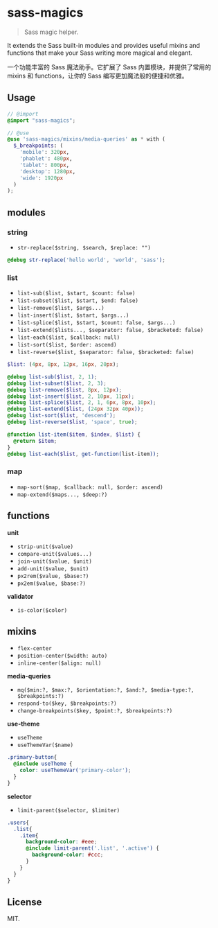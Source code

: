 # sass-magics

> Sass magic helper.

It extends the Sass built-in modules and provides useful mixins and functions that make your Sass writing more magical and elegant.

一个功能丰富的 Sass 魔法助手。它扩展了 Sass 内置模块，并提供了常用的 mixins 和 functions，让你的 Sass 编写更加魔法般的便捷和优雅。


## Usage

```scss
// @import
@import "sass-magics";

// @use
@use 'sass-magics/mixins/media-queries' as * with (
  $_breakpoints: (
    'mobile': 320px,
    'phablet': 480px,
    'tablet': 800px,
    'desktop': 1280px,
    'wide': 1920px
  )
);
```


## modules

### string
- `str-replace($string, $search, $replace: "")`

```scss
@debug str-replace('hello world', 'world', 'sass');
```

### list
- `list-sub($list, $start, $count: false)`
- `list-subset($list, $start, $end: false)`
- `list-remove($list, $args...)`
- `list-insert($list, $start, $args...)`
- `list-splice($list, $start, $count: false, $args...)`
- `list-extend($lists..., $separator: false, $bracketed: false)`
- `list-each($list, $callback: null)`
- `list-sort($list, $order: ascend)`
- `list-reverse($list, $separator: false, $bracketed: false)`

```scss
$list: (4px, 8px, 12px, 16px, 20px);

@debug list-sub($list, 2, 1);
@debug list-subset($list, 2, 3);
@debug list-remove($list, 8px, 12px);
@debug list-insert($list, 2, 10px, 11px);
@debug list-splice($list, 2, 1, 6px, 8px, 10px);
@debug list-extend($list, (24px 32px 40px));
@debug list-sort($list, 'descend');
@debug list-reverse($list, 'space', true);

@function list-item($item, $index, $list) {
  @return $item;
}
@debug list-each($list, get-function(list-item));
```

### map
- `map-sort($map, $callback: null, $order: ascend)`
- `map-extend($maps..., $deep:?)`


## functions
**unit**
- `strip-unit($value)`
- `compare-unit($values...)`
- `join-unit($value, $unit)`
- `add-unit($value, $unit)`
- `px2rem($value, $base:?)`
- `px2em($value, $base:?)`

**validator**
- `is-color($color)`



## mixins

- `flex-center`
- `position-center($width: auto)`
- `inline-center($align: null)`

**media-queries**
- `mq($min:?, $max:?, $orientation:?, $and:?, $media-type:?, $breakpoints:?)`
- `respond-to($key, $breakpoints:?)`
- `change-breakpoints($key, $point:?, $breakpoints:?)`

**use-theme**
- `useTheme`
- `useThemeVar($name)`

```scss
.primary-button{
  @include useTheme {
    color: useThemeVar('primary-color');
  }
}
```

**selector**
- `limit-parent($selector, $limiter)`

```scss
.users{
  .list{
    .item{
      background-color: #eee;
      @include limit-parent('.list', '.active') {
        background-color: #ccc;
      }
    }
  }
}
```

## License
MIT.
